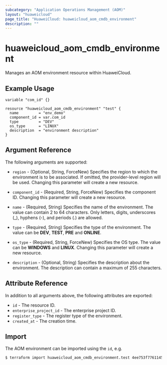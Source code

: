 ```yaml
---
subcategory: "Application Operations Management (AOM)"
layout: "huaweicloud"
page_title: "HuaweiCloud: huaweicloud_aom_cmdb_environment"
description: ""
---
```


# huaweicloud_aom_cmdb_environment

Manages an AOM environment resource within HuaweiCloud.

## Example Usage

```hcl
variable "com_id" {}

resource "huaweicloud_aom_cmdb_environment" "test" {
  name         = "env_demo"
  component_id = var.com_id
  type         = "DEV"
  os_type      = "LINUX"
  description  = "environment description"
}
```

## Argument Reference

The following arguments are supported:

* `region` - (Optional, String, ForceNew) Specifies the region to which the environment is to be associated.
  If omitted, the provider-level region will be used. Changing this parameter will create a new resource.

* `component_id` - (Required, String, ForceNew) Specifies the component ID. Changing this parameter will create a new resource.

* `name` - (Required, String) Specifies the name of the environment. The value can contain 2 to 64 characters.
  Only letters, digits, underscores (_), hyphens (-), and periods (.) are allowed.

* `type` - (Required, String) Specifies the type of the environment. The value can be **DEV**, **TEST**, **PRE** and **ONLINE**.

* `os_type` - (Required, String, ForceNew) Specifies the OS type. The value can be **WINDOWS** and **LINUX**.
  Changing this parameter will create a new resource.

* `description` - (Optional, String) Specifies the description about the environment.
  The description can contain a maximum of 255 characters.

## Attribute Reference

In addition to all arguments above, the following attributes are exported:

* `id` - The resource ID.
* `enterprise_project_id` - The enterprise project ID.
* `register_type` - The register type of the environment.
* `created_at` - The creation time.

## Import

The AOM environment can be imported using the `id`, e.g.

```bash
$ terraform import huaweicloud_aom_cmdb_environment.test 4ee753f776114565863d260f1cc62695
```
